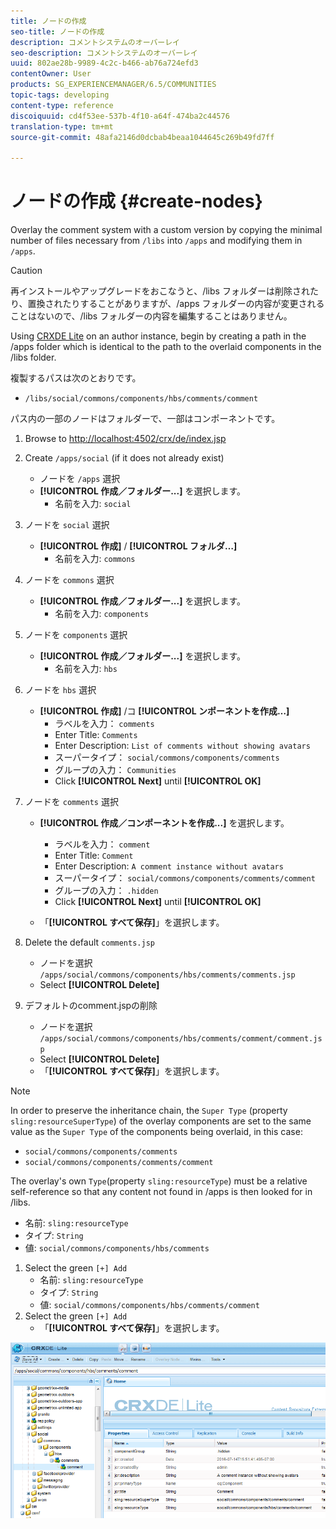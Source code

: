 ```yaml
---
title: ノードの作成
seo-title: ノードの作成
description: コメントシステムのオーバーレイ
seo-description: コメントシステムのオーバーレイ
uuid: 802ae28b-9989-4c2c-b466-ab76a724efd3
contentOwner: User
products: SG_EXPERIENCEMANAGER/6.5/COMMUNITIES
topic-tags: developing
content-type: reference
discoiquuid: cd4f53ee-537b-4f10-a64f-474ba2c44576
translation-type: tm+mt
source-git-commit: 48afa2146d0dcbab4beaa1044645c269b49fd7ff

---
```



# ノードの作成 {#create-nodes}

Overlay the comment system with a custom version by copying the minimal number of files necessary from `/libs` into `/apps` and modifying them in `/apps`.

>[!CAUTION]
>
>再インストールやアップグレードをおこなうと、/libs フォルダーは削除されたり、置換されたりすることがありますが、/apps フォルダーの内容が変更されることはないので、/libs フォルダーの内容を編集することはありません。


Using [CRXDE Lite](../../help/sites-developing/developing-with-crxde-lite.md) on an author instance, begin by creating a path in the /apps folder which is identical to the path to the overlaid components in the /libs folder.

複製するパスは次のとおりです。

* `/libs/social/commons/components/hbs/comments/comment`

パス内の一部のノードはフォルダーで、一部はコンポーネントです。

1. Browse to [http://localhost:4502/crx/de/index.jsp](http://localhost:4502/crx/de/index.jsp)
1. Create `/apps/social` (if it does not already exist)
   * ノードを `/apps` 選択
   * **[!UICONTROL 作成／フォルダー...]** を選択します。
      * 名前を入力: `social`
1. ノードを `social` 選択
   * **[!UICONTROL 作成]** / **[!UICONTROL フォルダ…]**
      * 名前を入力: `commons`
1. ノードを `commons` 選択
   * **[!UICONTROL 作成／フォルダー...]** を選択します。
      * 名前を入力: `components`
1. ノードを `components` 選択
   * **[!UICONTROL 作成／フォルダー...]** を選択します。
      * 名前を入力: `hbs`
1. ノードを `hbs` 選択
   * **[!UICONTROL 作成]** /コ **[!UICONTROL ンポーネントを作成…]**
      * ラベルを入力： `comments`
      * Enter Title: `Comments`
      * Enter Description: `List of comments without showing avatars`
      * スーパータイプ： `social/commons/components/comments`
      * グループの入力： `Communities`
      * Click **[!UICONTROL Next]** until **[!UICONTROL OK]**
1. ノードを `comments` 選択

   * **[!UICONTROL 作成／コンポーネントを作成...]** を選択します。

      * ラベルを入力： `comment`
      * Enter Title: `Comment`
      * Enter Description: `A comment instance without avatars`
      * スーパータイプ： `social/commons/components/comments/comment`
      * グループの入力： `.hidden`
      * Click **[!UICONTROL Next]** until **[!UICONTROL OK]**
   * 「**[!UICONTROL すべて保存]**」を選択します。
1. Delete the default `comments.jsp`
   * ノードを選択 `/apps/social/commons/components/hbs/comments/comments.jsp`
   * Select **[!UICONTROL Delete]**
1. デフォルトのcomment.jspの削除
   * ノードを選択 `/apps/social/commons/components/hbs/comments/comment/comment.jsp`
   * Select **[!UICONTROL Delete]**
   * 「**[!UICONTROL すべて保存]**」を選択します。

>[!NOTE]
>
>In order to preserve the inheritance chain, the `Super Type` (property `sling:resourceSuperType`) of the overlay components are set to the same value as the `Super Type` of the components being overlaid, in this case:
>
>* `social/commons/components/comments`
>* `social/commons/components/comments/comment`
>



The overlay&#39;s own `Type`(property `sling:resourceType`) must be a relative self-reference so that any content not found in /apps is then looked for in /libs.
* 名前: `sling:resourceType`
* タイプ: `String`
* 値: `social/commons/components/hbs/comments`

1. Select the green `[+] Add`
   * 名前: `sling:resourceType`
   * タイプ: `String`
   * 値: `social/commons/components/hbs/comments/comment`
1. Select the green `[+] Add`
   * 「**[!UICONTROL すべて保存]**」を選択します。

![chlimage_1-4](assets/chlimage_1-4.png)

